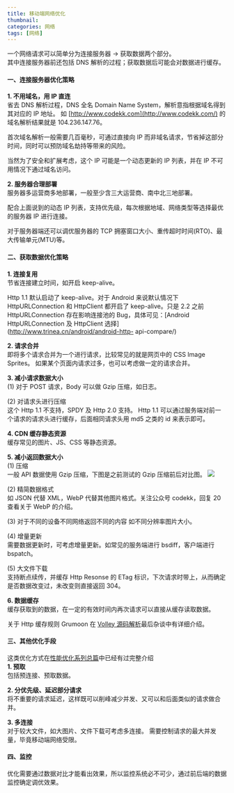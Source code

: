 ```yaml
---
title: 移动端网络优化
thumbnail: 
categories: 网络
tags: [网络]
---
```

  

  



一个网络请求可以简单分为连接服务器 -> 获取数据两个部分。  
其中连接服务器前还包括 DNS 解析的过程；获取数据后可能会对数据进行缓存。



#### 一、连接服务器优化策略

**1\. 不用域名，用 IP 直连**  
省去 DNS 解析过程，DNS 全名 Domain Name System，解析意指根据域名得到其对应的 IP 地址。 如
[http://www.codekk.com](http://www.codekk.com/) 的域名解析结果就是 104.236.147.76。



首次域名解析一般需要几百毫秒，可通过直接向 IP 而非域名请求，节省掉这部分时间，同时可以预防域名劫持等带来的风险。



当然为了安全和扩展考虑，这个 IP 可能是一个动态更新的 IP 列表，并在 IP 不可用情况下通过域名访问。



**2\. 服务器合理部署**  
服务器多运营商多地部署，一般至少含三大运营商、南中北三地部署。



配合上面说到的动态 IP 列表，支持优先级，每次根据地域、网络类型等选择最优的服务器 IP 进行连接。



对于服务器端还可以调优服务器的 TCP 拥塞窗口大小、重传超时时间(RTO)、最大传输单元(MTU)等。



#### 二、获取数据优化策略

**1\. 连接复用**  
节省连接建立时间，如开启 keep-alive。



Http 1.1 默认启动了 keep-alive。对于 Android 来说默认情况下 HttpURLConnection 和 HttpClient
都开启了 keep-alive。只是 2.2 之前 HttpURLConnection 存在影响连接池的 Bug，具体可见：[Android
HttpURLConnection 及 HttpClient 选择](http://www.trinea.cn/android/android-http-
api-compare/)



**2\. 请求合并**  
即将多个请求合并为一个进行请求，比较常见的就是网页中的 CSS Image Sprites。 如果某个页面内请求过多，也可以考虑做一定的请求合并。



**3\. 减小请求数据大小**  
(1) 对于 POST 请求，Body 可以做 Gzip 压缩，如日志。



(2) 对请求头进行压缩  
这个 Http 1.1 不支持，SPDY 及 Http 2.0 支持。 Http 1.1 可以通过服务端对前一个请求的请求头进行缓存，后面相同请求头用
md5 之类的 id 来表示即可。



**4\. CDN 缓存静态资源**  
缓存常见的图片、JS、CSS 等静态资源。



**5\. 减小返回数据大小**  
(1) 压缩  
一般 API 数据使用 Gzip 压缩，下图是之前测试的 Gzip 压缩前后对比图。 ![](14417196282_d37b8d9a71_o.jpg)  



(2) 精简数据格式  
如 JSON 代替 XML，WebP 代替其他图片格式。关注公众号 codekk，回复 20 查看关于 WebP 的介绍。



(3) 对于不同的设备不同网络返回不同的内容 如不同分辨率图片大小。



(4) 增量更新  
需要数据更新时，可考虑增量更新。如常见的服务端进行 bsdiff，客户端进行 bspatch。



(5) 大文件下载  
支持断点续传，并缓存 Http Resonse 的 ETag 标识，下次请求时带上，从而确定是否数据改变过，未改变则直接返回 304。



**6\. 数据缓存**  
缓存获取到的数据，在一定的有效时间内再次请求可以直接从缓存读取数据。



关于 Http 缓存规则 Grumoon 在 [Volley
源码解析](http://codekk.com/blogs/detail/54cfab086c4761e5001b2542)最后杂谈中有详细介绍。



#### 三、其他优化手段

这类优化方式在[性能优化系列总篇](http://www.trinea.cn/android/performance/)中已经有过完整介绍  
**1\. 预取**  
包括预连接、预取数据。



**2\. 分优先级、延迟部分请求**  
将不重要的请求延迟，这样既可以削峰减少并发、又可以和后面类似的请求做合并。



**3\. 多连接**  
对于较大文件，如大图片、文件下载可考虑多连接。 需要控制请求的最大并发量，毕竟移动端网络受限。



#### 四、监控

优化需要通过数据对比才能看出效果，所以监控系统必不可少，通过前后端的数据监控确定调优效果。



  

  

